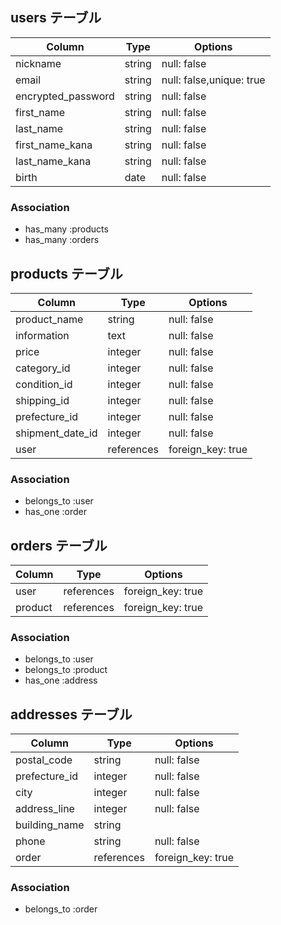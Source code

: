 ## users テーブル
| Column             | Type   | Options                 |
| ------------------ | ------ | ------------------------|
| nickname           | string | null: false             |
| email              | string | null: false,unique: true|
| encrypted_password | string | null: false             |
| first_name         | string | null: false             |
| last_name          | string | null: false             |
| first_name_kana    | string | null: false             |
| last_name_kana     | string | null: false             |
| birth              | date   | null: false             |

### Association

* has_many :products
* has_many :orders

## products テーブル
| Column             | Type      | Options                         |
| ------------------ | --------- | --------------------------------|
| product_name       | string    | null: false                     |
| information        | text      | null: false                     | 
| price              | integer   | null: false                     |
| category_id        | integer   | null: false                     |  
| condition_id       | integer   | null: false                     |
| shipping_id        | integer   | null: false                     | 
| prefecture_id      | integer   | null: false                     | 
| shipment_date_id   | integer   | null: false                     |  
| user               | references| foreign_key: true               |

### Association

* belongs_to :user
* has_one :order

## orders テーブル
| Column             | Type       | Options            |
| ------------------ | -----------| -------------------|
| user               | references | foreign_key: true  |
| product            | references | foreign_key: true  |

### Association

* belongs_to :user
* belongs_to :product
* has_one :address

## addresses テーブル
| Column             | Type      | Options                         |
| ------------------ | --------- | --------------------------------|
| postal_code        | string    | null: false                     |
| prefecture_id      | integer   | null: false                     | 
| city               | integer   | null: false                     |  
| address_line       | integer   | null: false                     |
| building_name      | string    |                                 |
| phone              | string    | null: false                     | 
| order              | references| foreign_key: true               |

### Association

* belongs_to :order